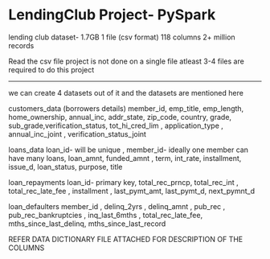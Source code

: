 # LendingClub Project- PySpark


lending club dataset- 1.7GB
1 file (csv format)
118 columns
2+ million records

Read the csv file
project is not done on a single file
atleast 3-4 files are required to do this project

---------------------------------------
we can create 4 datasets out of it
and the datasets are mentioned here

customers_data (borrowers details)
member_id, emp_title, emp_length, home_ownership, annual_inc, addr_state, zip_code, country, grade, sub_grade,verification_status, tot_hi_cred_lim , application_type , annual_inc_joint , verification_status_joint

loans_data
loan_id- will be unique , member_id- ideally one member can have many loans, loan_amnt, funded_amnt , term, int_rate, installment, issue_d, loan_status, purpose, title

loan_repayments
loan_id- primary key, total_rec_prncp, total_rec_int , total_rec_late_fee , installment , last_pymt_amt, last_pymt_d, next_pymnt_d

loan_defaulters
member_id , delinq_2yrs , delinq_amnt , pub_rec , pub_rec_bankruptcies , inq_last_6mths , total_rec_late_fee, mths_since_last_delinq, mths_since_last_record

REFER DATA DICTIONARY FILE ATTACHED FOR DESCRIPTION OF THE COLUMNS

